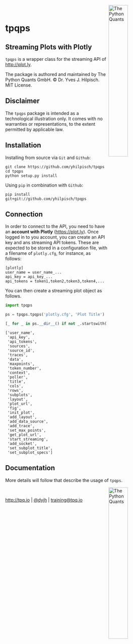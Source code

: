 
<img src="http://hilpisch.com/tpq_logo.png" alt="The Python Quants" width="35%" align="right" border="0"><br>

# tpqps

## Streaming Plots with Plotly

`tpqps` is a wrapper class for the streaming API of http://plot.ly.

The package is authored and maintained by The Python Quants GmbH. &copy; Dr. Yves J. Hilpisch. MIT License.

## Disclaimer

The `tpqps` package is intended as a technological illustration only. It comes with no warranties or representations, to the extent permitted by applicable law.

## Installation

Installing from source via `Git` and `Github`:

    git clone https://github.com/yhilpisch/tpqps
    cd tpqps
    python setup.py install
    
Using `pip` in combination with `Github`:

    pip install git+git://github.com/yhilpisch/tpqps

## Connection

In order to connect to the API, you need to have an **account with Plotly** (https://plot.ly). Once logged in to you account, you can create an API key and ans streaming API tokens. These are expected to be stored in a configuration file, with a filename of `plotly.cfg`, for instance, as follows:

    [plotly]
    user_name = user_name_...
    api_key = api_key_...
    api_tokens = token1,token2,token3,token4,...

You can then create a streaming plot object as follows.


```python
import tpqps
```


```python
ps = tpqps.tpqps('plotly.cfg', 'Plot Title')
```


```python
[_ for _ in ps.__dir__() if not _.startswith('__')]
```




    ['user_name',
     'api_key',
     'api_tokens',
     'sources',
     'source_id',
     'traces',
     'data',
     'maxpoints',
     'token_number',
     'context',
     'poller',
     'title',
     'cols',
     'rows',
     'subplots',
     'layout',
     'plot_url',
     'fig',
     'init_plot',
     'add_layout',
     'add_data_source',
     'add_trace',
     'set_max_points',
     'get_plot_url',
     'start_streaming',
     'add_socket',
     'set_subplot_title',
     'set_subplot_specs']



## Documentation

More details will follow that describe the usage of `tpqps`.

<img src="http://hilpisch.com/tpq_logo.png" alt="The Python Quants" width="35%" align="right" border="0"><br>

<a href="http://tpq.io" target="_blank">http://tpq.io</a> | <a href="http://twitter.com/dyjh" target="_blank">@dyjh</a> | <a href="mailto:training@tpq.io">training@tpq.io</a>
